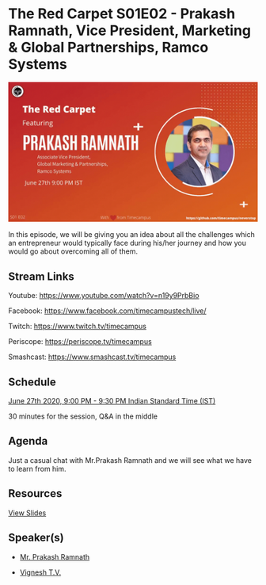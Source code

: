 # The Red Carpet S01E02 - Prakash Ramnath, Vice President, Marketing & Global Partnerships, Ramco Systems

[![alt text](TRC-S01E02.gif "Watch/Subscribe to the video")](https://www.youtube.com/watch?v=n19y9PrbBio)

In this episode, we will be giving you an idea about all the challenges which an entrepreneur would typically face during his/her journey and how you would go about overcoming all of them.

## Stream Links

Youtube: https://www.youtube.com/watch?v=n19y9PrbBio

Facebook: https://www.facebook.com/timecampustech/live/

Twitch: https://www.twitch.tv/timecampus


Periscope: https://periscope.tv/timecampus

Smashcast: https://www.smashcast.tv/timecampus

## Schedule

[June 27th 2020, 9:00 PM - 9:30 PM Indian Standard Time (IST)](https://calendar.google.com/event?action=TEMPLATE&tmeid=MGYyc21paWF1ZTl0Y2JjM2IzN2tkY3FsYWlfMjAyMDA2MjdUMTUzMDAwWiB0aW1lY2FtcHVzLmNvbV8zaHE0cHRrczBsZTJybmQwajAxbzYwMTRhZ0Bn&tmsrc=timecampus.com_3hq4ptks0le2rnd0j01o6014ag%40group.calendar.google.com)

30 minutes for the session, Q&A in the middle

## Agenda

Just a casual chat with Mr.Prakash Ramnath and we will see what we have to learn from him.

## Resources

[View Slides](https://docs.google.com/presentation/d/1RdHVmArgbKk-k8rpbt36k8DYaIwMWh-S_6Ua9wVil94/edit?usp=sharing)

## Speaker(s)

- [Mr. Prakash Ramnath](https://twitter.com/prakashramnath)

- [Vignesh T.V.](http://tvvignesh.com/)